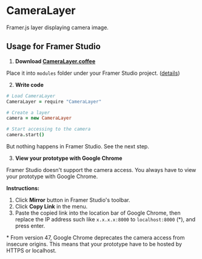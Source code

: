 CameraLayer
===========

Framer.js layer displaying camera image.

Usage for Framer Studio
-----

1. **Download [CameraLayer.coffee](https://raw.githubusercontent.com/ktcy/CameraLayer/master/CameraLayer.coffee)**

  Place it into `modules` folder under your Framer Studio project. ([details](http://framerjs.com/docs/#modules.modules))

2. **Write code**
  ```coffee
  # Load CameraLayer
  CameraLayer = require "CameraLayer"

  # Create a layer
  camera = new CameraLayer

  # Start accessing to the camera
  camera.start()
  ```
  But nothing happens in Framer Studio. See the next step.

3. **View your prototype with Google Chrome**

  Framer Studio doesn't support the camera access. You always have to view your prototype with Google Chrome.

  **Instructions:**
  1. Click **Mirror** button in Framer Studio's toolbar.
  2. Click **Copy Link** in the menu.
  3. Paste the copied link into the location bar of Google Chrome, then replace the IP address such like `x.x.x.x:8000` to `localhost:8000` (\*), and press enter.

\* From version 47, Google Chrome deprecates the camera access from insecure origins. This means that your prototype have to be hosted by HTTPS or localhost.
